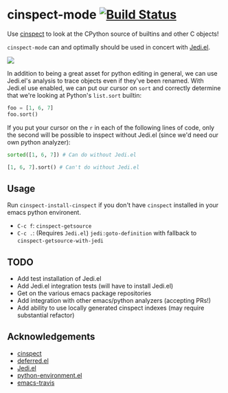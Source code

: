 # cinspect-mode [![Build Status](https://travis-ci.org/inlinestyle/cinspect-mode.svg?branch=master)](https://travis-ci.org/inlinestyle/cinspect-mode)
Use [cinspect](https://github.com/punchagan/cinspect) to look at the CPython source of builtins and other C objects!

`cinspect-mode` can and optimally should be used in concert with [Jedi.el](http://tkf.github.io/emacs-jedi).

![](https://raw.github.com/inlinestyle/cinspect-mode/master/images/cinspect-startswith.png)

In addition to being a great asset for python editing in general, we can use Jedi.el's analysis to trace objects even if they've been renamed. With Jedi.el use enabled, we can put our cursor on `sort` and correctly determine that we're looking at Python's `list.sort` builtin:
```python
foo = [1, 6, 7]
foo.sort()
```
If you put your cursor on the `r` in each of the following lines of code, only the second will be possible to inspect without Jedi.el (since we'd need our own python analyzer):
```python
sorted([1, 6, 7]) # Can do without Jedi.el

[1, 6, 7].sort() # Can't do without Jedi.el
```

## Usage
Run `cinspect-install-cinspect` if you don't have `cinspect` installed in your emacs python environent.
 - `C-c f`: `cinspect-getsource`
 - `C-c .`: (Requires `Jedi.el`) `jedi:goto-definition` with fallback to `cinspect-getsource-with-jedi`

## TODO
 - Add test installation of Jedi.el
 - Add Jedi.el integration tests (will have to install Jedi.el)
 - Get on the various emacs package repositories
 - Add integration with other emacs/python analyzers (accepting PRs!)
 - Add ability to use locally generated cinspect indexes (may require substantial refactor)

## Acknowledgements
 - [cinspect](https://github.com/punchagan/cinspect)
 - [deferred.el](https://github.com/kiwanami/emacs-deferred)
 - [Jedi.el](http://tkf.github.io/emacs-jedi)
 - [python-environment.el](https://github.com/tkf/emacs-python-environment)
 - [emacs-travis](https://github.com/rolandwalker/emacs-travis)
